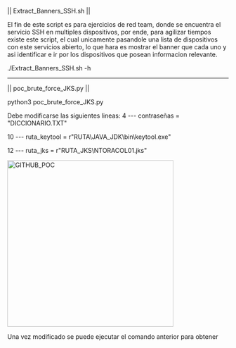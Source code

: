 || Extract_Banners_SSH.sh ||

El fin de este script es para ejercicios de red team, donde se encuentra el servicio SSH en multiples dispositivos, por ende, para agilizar tiempos existe este script, el cual unicamente pasandole una lista de dispositivos con este servicios abierto, lo que hara es mostrar el banner que cada uno y asi identificar e ir por los dispositivos que posean informacion relevante.

./Extract_Banners_SSH.sh -h

-------------------------------------------------------------------------------

|| poc_brute_force_JKS.py ||

python3 poc_brute_force_JKS.py

Debe modificarse las siguientes lineas:
4 --- contraseñas = "DICCIONARIO.TXT"

10 --- ruta_keytool = r"RUTA\JAVA_JDK\bin\keytool.exe"

12 --- ruta_jks = r"RUTA_JKS\NTORACOL01.jks"

<img width="378" alt="GITHUB_POC" src="https://github.com/p3g4s8s/Public_Tool-/assets/150304631/ae746112-b4f4-4a42-a89f-0399a62ce33a">


Una vez modificado se puede ejecutar el comando anterior para obtener
